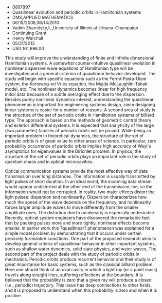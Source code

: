
* 0807897
* Quasilinear evolution and periodic orbits in Hamiltonian systems
* DMS,APPLIED MATHEMATICS
* 06/15/2008,06/14/2010
* Vadim Zharnitsky,IL,University of Illinois at Urbana-Champaign
* Continuing Grant
* Henry Warchall
* 05/31/2013
* USD 161,998.00

This study will improve the understanding of finite and infinite dimensional
Hamiltonian systems. A somewhat counter-intuitive quasilinear evolution in
nonlinear dispersive wave equations of Hamiltonian type will be investigated and
a general criterion of quasilinear behavior developed. The study will begin with
specific equations such as the Fermi-Pasta-Ulam system, the Korteweg-ed Vries
equation, the Majda-McLaughlin-Tabak model, etc. The nonlinear dynamics becomes
linear for high frequency initial data because of a subtle averaging effect due
to the dispersion. Besides purely nonlinear dynamics interest, understanding the
quasilinear phenomenon is important for engineering systems design, since
designing linear systems is easier for a number of reasons. A second area of
study is the structure of the set of periodic orbits in Hamiltonian systems of
billiard type. The approach is based on the methods of geometric control theory
and exterior differential systems. It is expected that analyticity of the large
(two parameter) families of periodic orbits will be proved. While being an
important problem in theoretical dynamics, the structure of the set of periodic
orbits is of great value to other areas of science. In particular, zero
probability occurrence of periodic orbits implies high accuracy of Weyl's
asymptotics for eigenvalues in the Dirichlet problem. In physics, the structure
of the set of periodic orbits plays an important role in the study of quantum
chaos and in optical microcavities.

Optical communication systems provide the most effective way of data
transmission over long distances. The information is usually transmitted by
light pulses of short duration. In an ideal world, the incoming data stream
would appear undistorted at the other end of the transmission line, so the
information would not be corrupted. In reality, two major effects distort the
light pulses: dispersion and nonlinearity. Dispersion characterizes how much the
speed of the wave depends on the frequency, and nonlinearity forces larger
amplitude waves to move differently from the smaller amplitude ones. The
distortion due to nonlineariy is especially undesirable. Recently, optical
system engineers have discovered the remarkable fact that by packing pulses more
and more tightly, nonlinear effects become smaller. In earlier work this
?quasilinear? phenomenon was explained for a simple model problem by
demonstrating that it occurs under certain precisely formulated conditions. One
part of the proposed research aims to develop general criteria of quasilinear
behavior in other important systems, such as shallow water dynamics, solid state
physics, and water waves. The second part of the project deals with the study of
periodic orbits in mechanics. Periodic orbits produce recurrent behavior and
their study is of great importance for basic systems, such as the classical
billiard problem. Here one should think of an oval cavity in which a light ray
(or a point mass) travels along straight lines, suffering reflections at the
boundary. It is believed that the probability is zero that a given ray will
produce a closed (i.e., periodic) trajectory. This issue has deep connections to
other fields, and it is proposed to understand when this probability is zero and
when it is positive.
